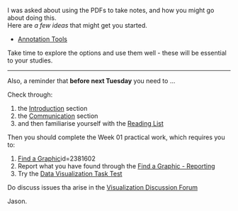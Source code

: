 I was asked about using the PDFs to take notes, and how you might go about doing this.<br/>
Here are _a few ideas_ that might get you started.<br/>

- [Annotation Tools](https://moodle.city.ac.uk/mod/page/view.php?id=2550574)

Take time to explore the options and use them well - these will be essential to your studies.

---

Also, a reminder that **before next Tuesday** you need to ...

Check through:

1. the [Introduction](https://moodle.city.ac.uk/course/view.php?id=45842#section-1) section
2. the [Communication](https://moodle.city.ac.uk/course/view.php?id=45842) section
3. and then familiarise yourself with the [Reading List](https://moodle.city.ac.uk/mod/url/view.php?id=2381588)

Then you should complete the Week 01 practical work, which requires you to:

1. [Find a Graphic](https://moodle.city.ac.uk/mod/page/view.php?)id=2381602
2. Report what you have found through the [Find a Graphic - Reporting](https://moodle.city.ac.uk/mod/assign/view.php?id=2381603)
3. Try the [Data Visualization Task Test](https://moodle.city.ac.uk/mod/url/view.php?id=2381604)

Do discuss issues tha arise in the [Visualization Discussion Forum](https://moodle.city.ac.uk/mod/forum/view.php?f=94494)

Jason.
